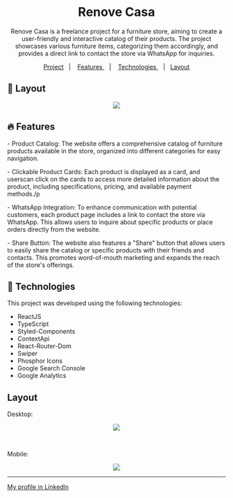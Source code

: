 <h1 align="center">Renove Casa</h1>
<p align="center">Renove Casa is a freelance project for a furniture store, 
  aiming to create a user-friendly and interactive catalog of their products. 
  The project showcases various furniture items, categorizing them accordingly, 
  and provides a direct link to contact the store via WhatsApp for inquiries.</p>

<p align="center">
  <a href="#-project">Project</a>&nbsp;&nbsp;&nbsp;|&nbsp;&nbsp;&nbsp;
    <a href="#-features"> Features </a>&nbsp;&nbsp;&nbsp;|&nbsp;&nbsp;&nbsp;
    <a href="#-technologies"> Technologies </a>&nbsp;&nbsp;&nbsp;|&nbsp;&nbsp;
    <a href="#-layout">Layout</a>
</p>

## 🔖 Layout

<p align="center">
  <img src="https://github.com/felipenobrg/renovecasajp/assets/122055576/6cb35d2e-0465-4adc-bef9-0290335be72e" />
</p>

## :fire: Features

<p>- Product Catalog: The website offers a comprehensive catalog of furniture products available in the store,
  organized into different categories for easy navigation.</p>
  
<p>- Clickable Product Cards: Each product is displayed as a card, and userscan click on the cards to access 
  more detailed information about the product, including specifications, pricing, and available payment methods./p
  
<p>- WhatsApp Integration: To enhance communication with potential customers, each product page includes a link to contact 
  the store via WhatsApp. This allows users to inquire about specific products or place orders directly from the website.</p>

<p>- Share Button: The website also features a "Share" button that allows users to easily share the catalog or specific products
  with their friends and contacts. This promotes word-of-mouth marketing and expands the reach of the store's offerings.</p>
  
## 🚀 Technologies

This project was developed using the following technologies:

- ReactJS
- TypeScript
- Styled-Components
- ContextApi
- React-Router-Dom
- Swiper
- Phosphor Icons
- Google Search Console
- Google Analytics


## Layout

<p>Desktop: </p>

<p align="center">
<img  src="https://github.com/felipenobrg/renovecasajp/assets/122055576/916acb6d-8218-4657-ae4d-4385a6ea062b>"/>
</p>

<br />

<p>Mobile: </p>

<p align="center">
<img src="https://github.com/felipenobrg/renovecasajp/assets/122055576/6cb35d2e-0465-4adc-bef9-0290335be72e" />
</p>

---

[My profile in Linkedln](https://www.linkedin.com/in/felipenobrg)
